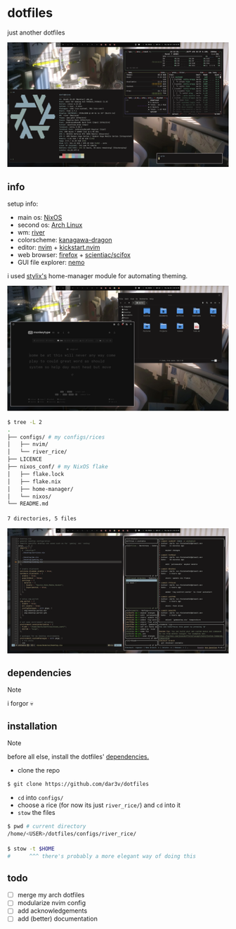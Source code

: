 # dotfiles
just another dotfiles

![screenshot-1](./pictures/scr_1.png)

## info
setup info:
- main os: [NixOS](https://nixos.org/)
- second os: [Arch Linux](https://archlinux.org)
- wm: [river](https://codeberg.org/river/river)
- colorscheme: [kanagawa-dragon](https://github.com/rebelot/kanagawa.nvim)
- editor: [nvim](https://neovim.io) + [kickstart.nvim](https://github.com/nvim-lua/kickstart.nvim)
- web browser: [firefox](https://www.mozilla.org/en-US/firefox/new/) + [scientiac/scifox](https://github.com/scientiac/scifox)
- GUI file explorer: [nemo](https://github.com/linuxmint/nemo)

i used [stylix's](https://github.com/danth/stylix) home-manager module for automating theming.


![screenshot-2](./pictures/scr_2.png)

```sh
$ tree -L 2
.
├── configs/ # my configs/rices
│   ├── nvim/
│   └── river_rice/
├── LICENCE
├── nixos_conf/ # my NixOS flake
│   ├── flake.lock
│   ├── flake.nix
│   ├── home-manager/
│   └── nixos/
└── README.md

7 directories, 5 files
```
![screenshot-3](./pictures/scr_3.png)

## dependencies
>[!NOTE]
>
> i forgor 💀

## installation
>[!NOTE]
>
> before all else, install the dotfiles' [dependencies.](#dependencies)

- clone the repo
```sh
$ git clone https://github.com/dar3v/dotfiles
```
- `cd` into `configs/`
- choose a rice (for now its just `river_rice/`) and `cd` into it
- `stow` the files

```sh
$ pwd # current directory
/home/<USER>/dotfiles/configs/river_rice/

$ stow -t $HOME
#      ^^^ there's probably a more elegant way of doing this
```

## todo
- [ ] merge my arch dotfiles
- [ ] modularize nvim config
- [ ] add acknowledgements
- [ ] add (better) documentation
